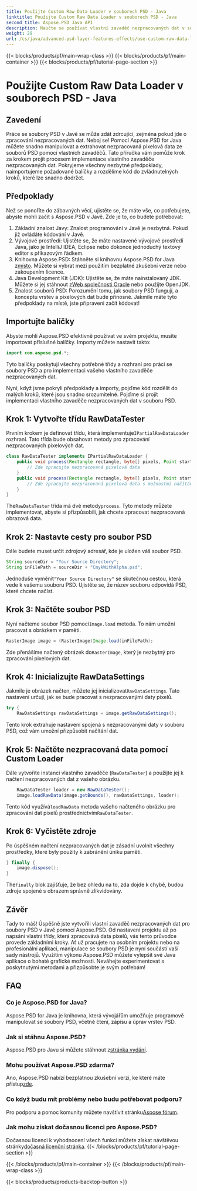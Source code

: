 ```yaml
---
title: Použijte Custom Raw Data Loader v souborech PSD - Java
linktitle: Použijte Custom Raw Data Loader v souborech PSD - Java
second_title: Aspose.PSD Java API
description: Naučte se používat vlastní zavaděč nezpracovaných dat v souborech PSD s Javou! Tento podrobný průvodce pokrývá vše od nastavení až po vyčištění zdrojů.
weight: 29
url: /cs/java/advanced-psd-layer-features-effects/use-custom-raw-data-loader-psd-files/
---
```


{{< blocks/products/pf/main-wrap-class >}}
{{< blocks/products/pf/main-container >}}
{{< blocks/products/pf/tutorial-page-section >}}

# Použijte Custom Raw Data Loader v souborech PSD - Java

## Zavedení
Práce se soubory PSD v Javě se může zdát zdrcující, zejména pokud jde o zpracování nezpracovaných dat. Neboj se! Pomocí Aspose.PSD for Java můžete snadno manipulovat a extrahovat nezpracovaná pixelová data ze souborů PSD pomocí vlastních zavaděčů. Tato příručka vám pomůže krok za krokem projít procesem implementace vlastního zavaděče nezpracovaných dat. Pokryjeme všechny nezbytné předpoklady, naimportujeme požadované balíčky a rozdělíme kód do zvládnutelných kroků, které lze snadno dodržet.
## Předpoklady
Než se ponoříte do zábavných věcí, ujistěte se, že máte vše, co potřebujete, abyste mohli začít s Aspose.PSD v Javě. Zde je to, co budete potřebovat:
1. Základní znalost Javy: Znalost programování v Javě je nezbytná. Pokud již ovládáte kódování v Javě.
2. Vývojové prostředí: Ujistěte se, že máte nastavené vývojové prostředí Java, jako je IntelliJ IDEA, Eclipse nebo dokonce jednoduchý textový editor s příkazovým řádkem.
3.  Knihovna Aspose.PSD: Stáhněte si knihovnu Aspose.PSD for Java z[místo](https://releases.aspose.com/psd/java/). Můžete si vybrat mezi použitím bezplatné zkušební verze nebo zakoupením licence.
4. Java Development Kit (JDK): Ujistěte se, že máte nainstalovaný JDK. Můžete si jej stáhnout z[Web společnosti Oracle](https://www.oracle.com/java/technologies/javase-jdk11-downloads.html) nebo použijte OpenJDK.
5. Znalost souborů PSD: Porozumění tomu, jak soubory PSD fungují, a konceptu vrstev a pixelových dat bude přínosné.
Jakmile máte tyto předpoklady na místě, jste připraveni začít kódovat!

## Importujte balíčky
Abyste mohli Aspose.PSD efektivně používat ve svém projektu, musíte importovat příslušné balíčky. Importy můžete nastavit takto:
```java
import com.aspose.psd.*;
```
Tyto balíčky poskytují všechny potřebné třídy a rozhraní pro práci se soubory PSD a pro implementaci vašeho vlastního zavaděče nezpracovaných dat.

Nyní, když jsme pokryli předpoklady a importy, pojďme kód rozdělit do malých kroků, které jsou snadno srozumitelné. Pojďme si projít implementaci vlastního zavaděče nezpracovaných dat v souboru PSD.
## Krok 1: Vytvořte třídu RawDataTester
 Prvním krokem je definovat třídu, která implementuje`IPartialRawDataLoader` rozhraní. Tato třída bude obsahovat metody pro zpracování nezpracovaných pixelových dat.
```java
class RawDataTester implements IPartialRawDataLoader {
    public void process(Rectangle rectangle, byte[] pixels, Point start, Point end) {
        // Zde zpracujte nezpracovaná pixelová data
    }
    public void process(Rectangle rectangle, byte[] pixels, Point start, Point end, LoadOptions loadOptions) {
        // Zde zpracujte nezpracovaná pixelová data s možnostmi načítání
    }
}
```
 The`RawDataTester` třída má dvě metody`process`. Tyto metody můžete implementovat, abyste si přizpůsobili, jak chcete zpracovat nezpracovaná obrazová data. 
## Krok 2: Nastavte cesty pro soubor PSD
Dále budete muset určit zdrojový adresář, kde je uložen váš soubor PSD.
```java
String sourceDir = "Your Source Directory";
String inFilePath = sourceDir + "CmykWithAlpha.psd";
```
 Jednoduše vyměnit`"Your Source Directory"` se skutečnou cestou, která vede k vašemu souboru PSD. Ujistěte se, že název souboru odpovídá PSD, které chcete načíst.
## Krok 3: Načtěte soubor PSD
 Nyní načteme soubor PSD pomocí`Image.load` metoda. To nám umožní pracovat s obrázkem v paměti.
```java
RasterImage image = (RasterImage)Image.load(inFilePath);
```
Zde přenášíme načtený obrázek do`RasterImage`, který je nezbytný pro zpracování pixelových dat.
## Krok 4: Inicializujte RawDataSettings
 Jakmile je obrázek načten, můžete jej inicializovat`RawDataSettings`. Tato nastavení určují, jak se bude pracovat s nezpracovanými daty pixelů.
```java
try {
    RawDataSettings rawDataSettings = image.getRawDataSettings();
```
Tento krok extrahuje nastavení spojená s nezpracovanými daty v souboru PSD, což vám umožní přizpůsobit načítání dat.
## Krok 5: Načtěte nezpracovaná data pomocí Custom Loader
Dále vytvoříte instanci vlastního zavaděče (`RawDataTester`) a použijte jej k načtení nezpracovaných dat z vašeho obrázku.
```java
    RawDataTester loader = new RawDataTester();
    image.loadRawData(image.getBounds(), rawDataSettings, loader);
```
 Tento kód využívá`loadRawData` metoda vašeho načteného obrázku pro zpracování dat pixelů prostřednictvím`RawDataTester`.
## Krok 6: Vyčistěte zdroje
Po úspěšném načtení nezpracovaných dat je zásadní uvolnit všechny prostředky, které byly použity k zabránění úniku paměti.
```java
} finally {
    image.dispose();
}
```
 The`finally` blok zajišťuje, že bez ohledu na to, zda dojde k chybě, budou zdroje spojené s obrazem správně zlikvidovány.

## Závěr
Tady to máš! Úspěšně jste vytvořili vlastní zavaděč nezpracovaných dat pro soubory PSD v Javě pomocí Aspose.PSD. Od nastavení projektu až po napsání vlastní třídy, která zpracovává data pixelů, vás tento průvodce provede základními kroky. Ať už pracujete na osobním projektu nebo na profesionální aplikaci, manipulace se soubory PSD je nyní součástí vaší sady nástrojů.
Využitím výkonu Aspose.PSD můžete vylepšit své Java aplikace o bohaté grafické možnosti. Neváhejte experimentovat s poskytnutými metodami a přizpůsobte je svým potřebám!

## FAQ
### Co je Aspose.PSD for Java?  
Aspose.PSD for Java je knihovna, která vývojářům umožňuje programově manipulovat se soubory PSD, včetně čtení, zápisu a úprav vrstev PSD.
### Jak si stáhnu Aspose.PSD?  
 Aspose.PSD pro Javu si můžete stáhnout z[stránka vydání](https://releases.aspose.com/psd/java/).
### Mohu používat Aspose.PSD zdarma?  
 Ano, Aspose.PSD nabízí bezplatnou zkušební verzi, ke které máte přístup[zde](https://releases.aspose.com/).
### Co když budu mít problémy nebo budu potřebovat podporu?  
 Pro podporu a pomoc komunity můžete navštívit stránku[Aspose fórum](https://forum.aspose.com/c/psd/34).
### Jak mohu získat dočasnou licenci pro Aspose.PSD?  
Dočasnou licenci k vyhodnocení všech funkcí můžete získat návštěvou stránky[dočasná licenční stránka](https://purchase.aspose.com/temporary-license/).
{{< /blocks/products/pf/tutorial-page-section >}}

{{< /blocks/products/pf/main-container >}}
{{< /blocks/products/pf/main-wrap-class >}}

{{< blocks/products/products-backtop-button >}}
